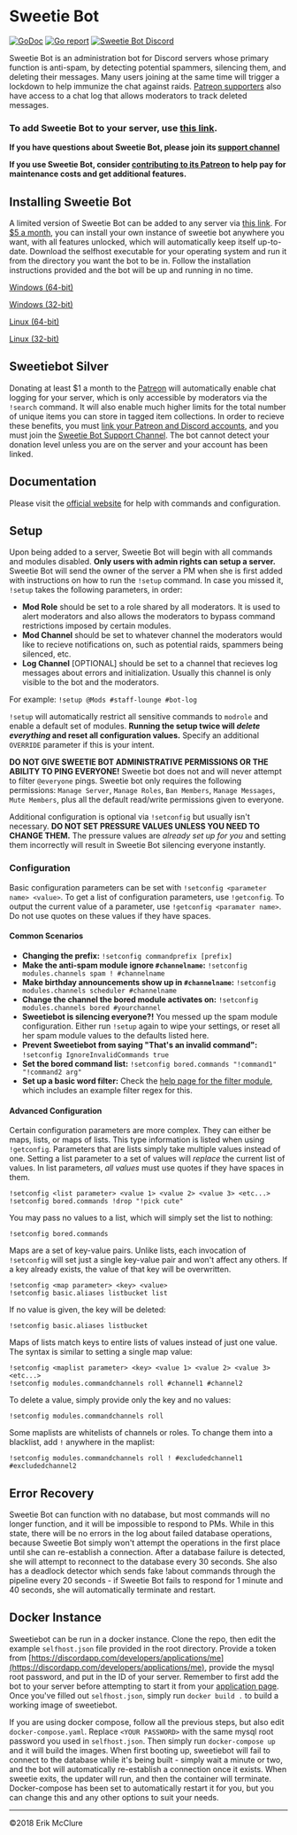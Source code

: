 # Sweetie Bot
[![GoDoc](https://godoc.org/github.com/blackhole12/sweetiebot?status.svg)](https://godoc.org/github.com/blackhole12/sweetiebot/sweetiebot) [![Go report](http://goreportcard.com/badge/blackhole12/sweetiebot)](http://goreportcard.com/report/blackhole12/sweetiebot) [![Sweetie Bot Discord](https://img.shields.io/badge/Discord-%23sweetie%20bot-blue.svg)](https://discord.gg/t2gVQvN)

Sweetie Bot is an administration bot for Discord servers whose primary function is anti-spam, by detecting potential spammers, silencing them, and deleting their messages. Many users joining at the same time will trigger a lockdown to help immunize the chat against raids. [Patreon supporters](https://www.patreon.com/erikmcclure) also have access to a chat log that allows moderators to track deleted messages.

### To add Sweetie Bot to your server, use [this link](https://discordapp.com/oauth2/authorize?client_id=171790139712864257&scope=bot&permissions=535948390).

**If you have questions about Sweetie Bot, please join its [support channel](https://discord.gg/t2gVQvN)**

**If you use Sweetie Bot, consider [contributing to its Patreon](https://www.patreon.com/erikmcclure) to help pay for maintenance costs and get additional features.**

## Installing Sweetie Bot

A limited version of Sweetie Bot can be added to any server via [this link](https://discordapp.com/oauth2/authorize?client_id=171790139712864257&scope=bot&permissions=535948390). For [$5 a month](https://www.patreon.com/erikmcclure), you can install your own instance of sweetie bot anywhere you want, with all features unlocked, which will automatically keep itself up-to-date. Download the selfhost executable for your operating system and run it from the directory you want the bot to be in. Follow the installation instructions provided and the bot will be up and running in no time.

[Windows (64-bit)](https://sweetiebot.io/update/windows/amd64/sweetie.zip)

[Windows (32-bit)](https://sweetiebot.io/update/windows/386/sweetie.zip)

[Linux (64-bit)](https://sweetiebot.io/update/linux/amd64/sweetie.tar.gz)

[Linux (32-bit)](https://sweetiebot.io/update/linux/386/sweetie.tar.gz)

## Sweetiebot Silver

Donating at least $1 a month to the [Patreon](https://www.patreon.com/erikmcclure) will automatically enable chat logging for your server, which is only accessible by moderators via the `!search` command. It will also enable much higher limits for the total number of unique items you can store in tagged item collections. In order to recieve these benefits, you must [link your Patreon and Discord accounts](https://patreon.zendesk.com/hc/en-us/articles/212052266-How-do-I-get-my-Discord-Rewards-), and you must join the [Sweetie Bot Support Channel](https://discord.gg/t2gVQvN). The bot cannot detect your donation level unless you are on the server and your account has been linked.

## Documentation

Please visit the [official website](https://sweetiebot.io/help) for help with commands and configuration.

## Setup

Upon being added to a server, Sweetie Bot will begin with all commands and modules disabled. **Only users with admin rights can setup a server.** Sweetie Bot will send the owner of the server a PM when she is first added with instructions on how to run the `!setup` command. In case you missed it, `!setup` takes the following parameters, in order:

* **Mod Role** should be set to a role shared by all moderators. It is used to alert moderators and also allows the moderators to bypass command restrictions imposed by certain modules.
* **Mod Channel** should be set to whatever channel the moderators would like to recieve notifications on, such as potential raids, spammers being silenced, etc.
* **Log Channel** [OPTIONAL] should be set to a channel that recieves log messages about errors and initialization. Usually this channel is only visible to the bot and the moderators.

For example: `!setup @Mods #staff-lounge #bot-log`

`!setup` will automatically restrict all sensitive commands to `modrole` and enable a default set of modules. 
**Running the setup twice will *delete everything* and reset all configuration values.** Specify an additional `OVERRIDE` parameter if this is your intent.

**DO NOT GIVE SWEETIE BOT ADMINISTRATIVE PERMISSIONS OR THE ABILITY TO PING EVERYONE!** Sweetie bot does not and will never attempt to filter `@everyone` pings. Sweetie bot only requires the following permissions: `Manage Server`, `Manage Roles`, `Ban Members`, `Manage Messages`, `Mute Members`, plus all the default read/write permissions given to everyone.

Additional configuration is optional via `!setconfig` but usually isn't necessary. **DO NOT SET PRESSURE VALUES UNLESS YOU NEED TO CHANGE THEM.** The pressure values are *already set up for you* and setting them incorrectly will result in Sweetie Bot silencing everyone instantly.

### Configuration
Basic configuration parameters can be set with `!setconfig <parameter name> <value>`. To get a list of configuration parameters, use `!getconfig`. To output the current value of a parameter, use `!getconfig <paramater name>`. Do not use quotes on these values if they have spaces.

#### Common Scenarios
* **Changing the prefix:** `!setconfig commandprefix [prefix]`
* **Make the anti-spam module ignore `#channelname`:** `!setconfig modules.channels spam ! #channelname`
* **Make birthday announcements show up in `#channelname`:** `!setconfig modules.channels scheduler #channelname`
* **Change the channel the bored module activates on:** `!setconfig modules.channels bored #yourchannel`
* **Sweetiebot is silencing everyone?!** You messed up the spam module configuration. Either run `!setup` again to wipe your settings, or reset all her spam module values to the defaults listed here.
* **Prevent Sweetiebot from saying "That's an invalid command":** `!setconfig IgnoreInvalidCommands true`
* **Set the bored command list:** `!setconfig bored.commands "!command1" "!command2 arg"`
* **Set up a basic word filter:** Check the [help page for the filter module](https://sweetiebot.io/help/filter/), which includes an example filter regex for this.

#### Advanced Configuration
Certain configuration parameters are more complex. They can either be maps, lists, or maps of lists. This type information is listed when using `!getconfig`. Parameters that are lists simply take multiple values instead of one. Setting a list parameter to a set of values will *replace* the current list of values. In list parameters, *all values* must use quotes if they have spaces in them.

    !setconfig <list parameter> <value 1> <value 2> <value 3> <etc...>
    !setconfig bored.commands !drop "!pick cute"

You may pass no values to a list, which will simply set the list to nothing:

    !setconfig bored.commands

Maps are a set of key-value pairs. Unlike lists, each invocation of `!setconfig` will set just a single key-value pair and won't affect any others. If a key already exists, the value of that key will be overwritten.

    !setconfig <map parameter> <key> <value>
    !setconfig basic.aliases listbucket list

If no value is given, the key will be deleted:

    !setconfig basic.aliases listbucket

Maps of lists match keys to entire lists of values instead of just one value. The syntax is similar to setting a single map value:

    !setconfig <maplist parameter> <key> <value 1> <value 2> <value 3> <etc...>
    !setconfig modules.commandchannels roll #channel1 #channel2

To delete a value, simply provide only the key and no values:

    !setconfig modules.commandchannels roll
	
Some maplists are whitelists of channels or roles. To change them into a blacklist, add `!` anywhere in the maplist:

    !setconfig modules.commandchannels roll ! #excludedchannel1 #excludedchannel2

## Error Recovery
Sweetie Bot can function with no database, but most commands will no longer function, and it will be impossible to respond to PMs. While in this state, there will be no errors in the log about failed database operations, because Sweetie Bot simply won't attempt the operations in the first place until she can re-establish a connection. After a database failure is detected, she will attempt to reconnect to the database every 30 seconds. She also has a deadlock detector which sends fake !about commands through the pipeline every 20 seconds - if Sweetie Bot fails to respond for 1 minute and 40 seconds, she will automatically terminate and restart.

## Docker Instance

Sweetiebot can be run in a docker instance. Clone the repo, then edit the example `selfhost.json` file provided in the root directory. Provide a token from [https://discordapp.com/developers/applications/me](https://discordapp.com/developers/applications/me), provide the mysql root password, and put in the ID of your server. Remember to first add the bot to your server before attempting to start it from your [application page](https://discordapp.com/developers/applications/me). Once you've filled out `selfhost.json`, simply run `docker build .` to build a working image of sweetiebot.

If you are using docker compose, follow all the previous steps, but also edit `docker-compose.yaml`. Replace  `<YOUR PASSWORD>` with the same mysql root password you used in `selfhost.json`. Then simply run `docker-compose up` and it will build the images. When first booting up, sweetiebot will fail to connect to the database while it's being built - simply wait a minute or two, and the bot will automatically re-establish a connection once it exists. When sweetie exits, the updater will run, and then the container will terminate. Docker-compose has been set to automatically restart it for you, but you can change this and any other options to suit your needs.

******

©2018 Erik McClure
